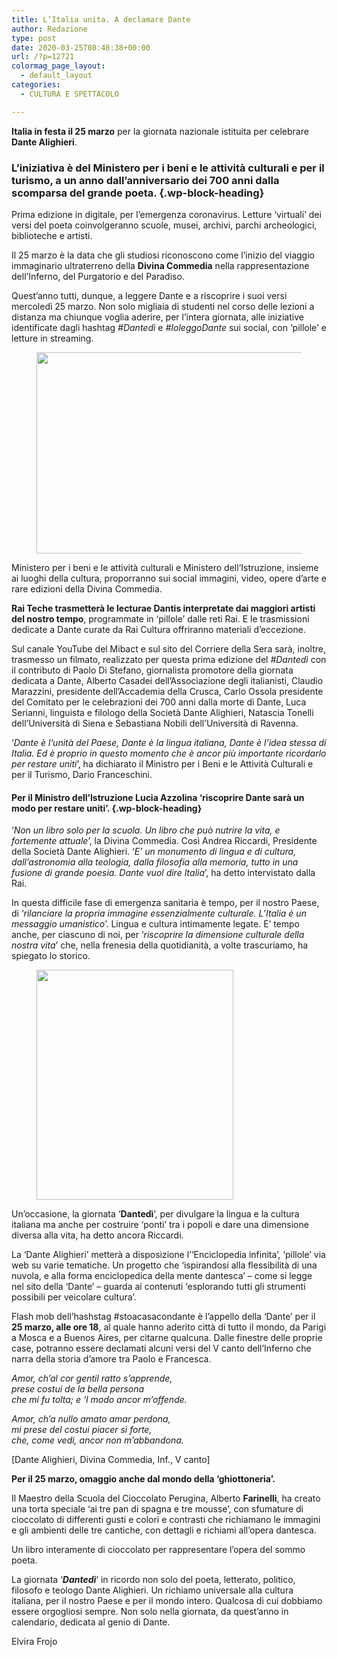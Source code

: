 ```yaml
---
title: L’Italia unita. A declamare Dante
author: Redazione
type: post
date: 2020-03-25T08:48:38+00:00
url: /?p=12721
colormag_page_layout:
  - default_layout
categories:
  - CULTURA E SPETTACOLO

---
```

**Italia in festa il 25 marzo** per la giornata nazionale istituita per celebrare **Dante Alighieri**. 

### L’iniziativa è del Ministero per i beni e le attività culturali e per il turismo, a un anno dall’anniversario dei 700 anni dalla scomparsa del grande poeta. {.wp-block-heading}

Prima edizione in digitale, per l’emergenza coronavirus. Letture ‘virtuali’ dei versi del poeta coinvolgeranno scuole, musei, archivi, parchi archeologici, biblioteche e artisti.

Il 25 marzo è la data che gli studiosi riconoscono come l’inizio del viaggio immaginario ultraterreno della **Divina Commedia** nella rappresentazione dell’Inferno, del Purgatorio e del Paradiso.&nbsp;

Quest’anno tutti, dunque, a leggere Dante e a riscoprire i suoi versi mercoledì 25 marzo. Non solo migliaia di studenti nel corso delle lezioni a distanza ma chiunque voglia aderire, per l&#8217;intera giornata, alle iniziative identificate dagli hashtag _#Dantedì_ e _#IoleggoDante_ sui social, con ‘pillole’ e letture in streaming.

<div class="wp-block-image">
  <figure class="aligncenter size-large is-resized"><img decoding="async" loading="lazy" src="https://progressonline.it/wp-content/uploads/2020/03/castle-4447367_640.jpg" alt="" class="wp-image-12723" width="485" height="322" /></figure>
</div>

Ministero per i beni e le attività culturali e Ministero dell&#8217;Istruzione, insieme ai luoghi della cultura, proporranno sui social immagini, video, opere d&#8217;arte e rare edizioni della Divina Commedia.&nbsp;

**Rai Teche trasmetterà le lecturae Dantis interpretate dai maggiori artisti del nostro tempo**, programmate in ‘pillole’ dalle reti Rai. E le trasmissioni dedicate a Dante curate da Rai Cultura offriranno materiali d&#8217;eccezione.

Sul canale YouTube del Mibact e sul sito del Corriere della Sera sarà, inoltre, trasmesso un filmato, realizzato per questa prima edizione del _#Dantedì_ con il contributo di Paolo Di Stefano, giornalista promotore della giornata dedicata a Dante, Alberto Casadei dell&#8217;Associazione degli italianisti, Claudio Marazzini, presidente dell&#8217;Accademia della Crusca, Carlo Ossola presidente del Comitato per le celebrazioni dei 700 anni dalla morte di Dante, Luca Serianni, linguista e filologo della Società Dante Alighieri, Natascia Tonelli dell&#8217;Università di Siena e Sebastiana Nobili dell&#8217;Università di Ravenna.

‘_Dante è l’unità del Paese, Dante è la lingua italiana, Dante è l&#8217;idea stessa di Italia. Ed è proprio in questo momento che è ancor più importante ricordarlo per restare uniti_’, ha dichiarato il Ministro per i Beni e le Attività Culturali e per il Turismo, Dario Franceschini.

#### **Per il Ministro** dell&#8217;Istruzione **Lucia Azzolina ‘riscoprire Dante sarà un modo per restare uniti’.** {.wp-block-heading}

‘_Non un libro solo per la scuola. Un libro che può nutrire la vita, e fortemente attuale_’, la Divina Commedia. Così Andrea Riccardi, Presidente della Società Dante Alighieri. ‘_E’ un monumento di lingua e di cultura, dall’astronomia alla teologia, dalla filosofia alla memoria, tutto in una fusione di grande poesia. Dante vuol dire Italia_’, ha detto intervistato dalla Rai.

In questa difficile fase di emergenza sanitaria è tempo, per il nostro Paese, di ‘_rilanciare la propria immagine essenzialmente culturale. L’Italia è un messaggio umanistico_’. Lingua e cultura intimamente legate. E’ tempo anche, per ciascuno di noi, per ‘_riscoprire la dimensione culturale della nostra vita_’ che, nella frenesia della quotidianità, a volte trascuriamo, ha spiegato lo storico.

<div class="wp-block-image">
  <figure class="alignleft size-large is-resized"><img decoding="async" loading="lazy" src="https://progressonline.it/wp-content/uploads/2020/03/dante-3490041_640.jpg" alt="" class="wp-image-12724" width="315" height="368" /></figure>
</div>

Un’occasione, la giornata ‘**Dantedì**’, per divulgare la lingua e la cultura italiana ma anche per costruire ‘ponti’ tra i popoli e dare una dimensione diversa alla vita, ha detto ancora Riccardi.&nbsp;

La ‘Dante Alighieri’ metterà a disposizione l’‘Enciclopedia infinita’, ‘pillole’ via web su varie tematiche. Un progetto che ‘ispirandosi alla flessibilità di una nuvola, e alla forma enciclopedica della mente dantesca’ &#8211; come si legge nel sito della ‘Dante’ &#8211; guarda ai contenuti ‘esplorando tutti gli strumenti possibili per veicolare cultura’.&nbsp;

Flash mob dell’hashstag #stoacasacondante è l’appello della ‘Dante’ per il **25 marzo, alle ore 18**, al quale hanno aderito città di tutto il mondo, da Parigi a Mosca e a Buenos Aires, per citarne qualcuna. Dalle finestre delle proprie case, potranno essere declamati alcuni versi del V canto dell’Inferno che narra della storia d’amore tra Paolo e Francesca.&nbsp;

_Amor, ch&#8217;al cor gentil ratto s&#8217;apprende,  
prese costui de la bella persona  
che mi fu tolta; e &#8216;l modo ancor m&#8217;offende._

_Amor, ch’a nullo amato amar perdona,  
mi prese del costui piacer sì forte,  
che, come vedi, ancor non m’abbandona._

[Dante Alighieri, Divina Commedia, Inf., V canto]

**Per il 25 marzo, omaggio anche dal mondo della ‘ghiottoneria’.**

Il Maestro della Scuola del Cioccolato Perugina, Alberto **Farinelli**, ha creato una torta speciale ‘ai tre pan di spagna e tre mousse’, con sfumature di cioccolato di differenti gusti e colori e contrasti che richiamano le immagini e gli ambienti delle tre cantiche, con dettagli e richiami all’opera dantesca.&nbsp;

Un libro interamente di cioccolato per rappresentare l’opera del sommo poeta.

La giornata ‘**_Dantedì_**’ in ricordo non solo del poeta, letterato, politico, filosofo e teologo Dante Alighieri. Un richiamo universale alla cultura italiana, per il nostro Paese e per il mondo intero. Qualcosa di cui dobbiamo essere orgogliosi sempre. Non solo nella giornata, da quest’anno in calendario, dedicata al genio di Dante.

Elvira Frojo